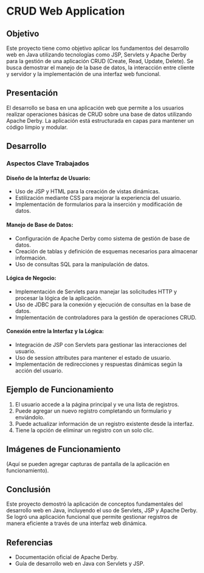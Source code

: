 # CRUD Web Application

## Objetivo
Este proyecto tiene como objetivo aplicar los fundamentos del desarrollo web en Java utilizando tecnologías como JSP, Servlets y Apache Derby para la gestión de una aplicación CRUD (Create, Read, Update, Delete). Se busca demostrar el manejo de la base de datos, la interacción entre cliente y servidor y la implementación de una interfaz web funcional.

## Presentación
El desarrollo se basa en una aplicación web que permite a los usuarios realizar operaciones básicas de CRUD sobre una base de datos utilizando Apache Derby. La aplicación está estructurada en capas para mantener un código limpio y modular.

## Desarrollo
### Aspectos Clave Trabajados

#### Diseño de la Interfaz de Usuario:
- Uso de JSP y HTML para la creación de vistas dinámicas.
- Estilización mediante CSS para mejorar la experiencia del usuario.
- Implementación de formularios para la inserción y modificación de datos.

#### Manejo de Base de Datos:
- Configuración de Apache Derby como sistema de gestión de base de datos.
- Creación de tablas y definición de esquemas necesarios para almacenar información.
- Uso de consultas SQL para la manipulación de datos.

#### Lógica de Negocio:
- Implementación de Servlets para manejar las solicitudes HTTP y procesar la lógica de la aplicación.
- Uso de JDBC para la conexión y ejecución de consultas en la base de datos.
- Implementación de controladores para la gestión de operaciones CRUD.

#### Conexión entre la Interfaz y la Lógica:
- Integración de JSP con Servlets para gestionar las interacciones del usuario.
- Uso de session attributes para mantener el estado de usuario.
- Implementación de redirecciones y respuestas dinámicas según la acción del usuario.

## Ejemplo de Funcionamiento
1. El usuario accede a la página principal y ve una lista de registros.
2. Puede agregar un nuevo registro completando un formulario y enviándolo.
3. Puede actualizar información de un registro existente desde la interfaz.
4. Tiene la opción de eliminar un registro con un solo clic.

## Imágenes de Funcionamiento
(Aquí se pueden agregar capturas de pantalla de la aplicación en funcionamiento).

## Conclusión
Este proyecto demostró la aplicación de conceptos fundamentales del desarrollo web en Java, incluyendo el uso de Servlets, JSP y Apache Derby. Se logró una aplicación funcional que permite gestionar registros de manera eficiente a través de una interfaz web dinámica.

## Referencias
- Documentación oficial de Apache Derby.
- Guía de desarrollo web en Java con Servlets y JSP.

